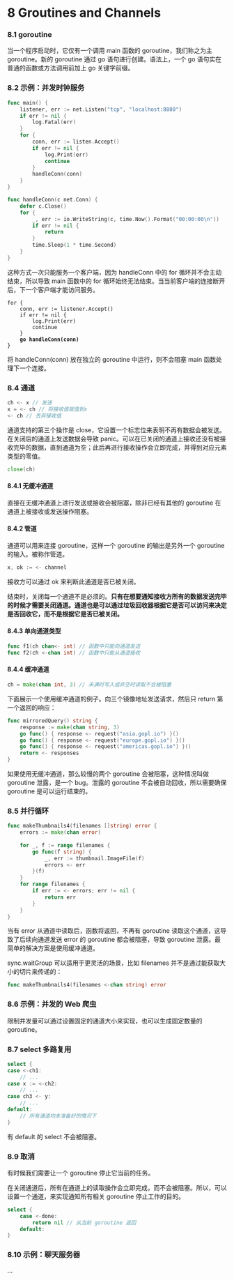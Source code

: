 # 8 Groutines and Channels

### 8.1 goroutine

当一个程序启动时，它仅有一个调用 main 函数的 goroutine，我们称之为主 goroutine。新的 goroutine 通过 go 语句进行创建。语法上，一个 go 语句实在普通的函数或方法调用前加上 go 关键字前缀。

### 8.2 示例：并发时钟服务

```go
func main() {
    listener, err := net.Listen("tcp", "localhost:8080")
    if err != nil {
        log.Fatal(err)
    }
    for {
        conn, err := listen.Accept()
        if err != nil {
            log.Print(err)
            continue
        }
        handleConn(conn)
    }
}

func handleConn(c net.Conn) {
    defer c.Close()
    for {
        _, err := io.WriteString(c, time.Now().Format("00:00:00\n"))
        if err != nil {
            return
        }
        time.Sleep(1 * time.Second)
    }
}
```

这种方式一次只能服务一个客户端，因为 handleConn 中的 for 循环并不会主动结束，所以导致 main 函数中的 for 循环始终无法结束。当当前客户端的连接断开后，下一个客户端才能访问服务。

<pre class="language-go"><code class="lang-go">for {
    conn, err := listener.Accept()
    if err != nil {
        log.Print(err)
        continue
    }
<strong>    go handleConn(conn)
</strong>}
</code></pre>

将 handleConn(conn) 放在独立的 goroutine 中运行，则不会阻塞 main 函数处理下一个连接。

### 8.4 通道

```go
ch <- x // 发送
x = <- ch // 将接收值赋值到x
<- ch // 丢弃接收值
```

通道支持的第三个操作是 close，它设置一个标志位来表明不再有数据会被发送。在关闭后的通道上发送数据会导致 panic。可以在已关闭的通道上接收还没有被接收完毕的数据，直到通道为空；此后再进行接收操作会立即完成，并得到对应元素类型的零值。

```go
close(ch)
```

#### 8.4.1 无缓冲通道

直接在无缓冲通道上进行发送或接收会被阻塞，除非已经有其他的 goroutine 在通道上被接收或发送操作阻塞。

#### 8.4.2 管道

通道可以用来连接 goroutine，这样一个 goroutine 的输出是另外一个 goroutine 的输入。被称作管道。

```go
x, ok := <- channel
```

接收方可以通过 ok 来判断此通道是否已被关闭。

结束时，关闭每一个通道不是必须的。**只有在想要通知接收方所有的数据发送完毕的时候才需要关闭通道。通道也是可以通过垃圾回收器根据它是否可以访问来决定是否回收它，而不是根据它是否已被关闭。**

#### 8.4.3 单向通道类型

```go
func f1(ch chan<- int) // 函数中只能向通道发送
func f2(ch <-chan int) // 函数中只能从通道接收
```

#### 8.4.4 缓冲通道

```go
ch = make(chan int, 3) // 未满时写入或非空时读取不会被阻塞
```

下面展示一个使用缓冲通道的例子。向三个镜像地址发送请求，然后只 return 第一个返回的响应：

```go
func mirroredQuery() string {
    response := make(chan string, 3)
    go func() { response <- request("asia.gopl.io") }()
    go func() { response <- request("europe.gopl.io") }()
    go func() { response <- request("americas.gopl.io") }()
    return <- responses
}
```

如果使用无缓冲通道，那么较慢的两个 goroutine 会被阻塞，这种情况叫做 goroutine 泄露，是一个 bug。泄露的 goroutine 不会被自动回收，所以需要确保 goroutine 是可以运行结束的。

### 8.5 并行循环

```go
func makeThumbnails4(filenames []string) error {
    errors := make(chan error)
    
    for _, f := range filenames {
        go func(f string) {
            _, err := thumbnail.ImageFile(f)
            errors <- err
        }(f)
    }
    for range filenames {
        if err := <- errors; err != nil {
            return err
        }
    }
}
```

当有 error 从通道中读取后，函数将返回，不再有 goroutine 读取这个通道，这导致了后续向通道发送 error 的 goroutine 都会被阻塞，导致 goroutine 泄露。最简单的解决方案是使用缓冲通道。

sync.waitGroup 可以适用于更灵活的场景，比如 filenames 并不是通过能获取大小的切片来传递的：

```go
func makeThumbnails4(filenames <-chan string) error
```

### 8.6 示例：并发的 Web 爬虫

限制并发量可以通过设置固定的通道大小来实现，也可以生成固定数量的 goroutine。

### 8.7 select 多路复用

```go
select {
case <-ch1:
    // ...
case x := <-ch2:
    // ...
case ch3 <- y:
    // ...
default:
    // 所有通道均未准备好的情况下
}
```

有 default 的 select 不会被阻塞。

### 8.9 取消

有时候我们需要让一个 goroutine 停止它当前的任务。

在关闭通道后，所有在通道上的读取操作会立即完成，而不会被阻塞。所以，可以设置一个通道，来实现通知所有相关 goroutine 停止工作的目的。

```go
select {
    case <-done:
        return nil // 从当前 goroutine 返回
    default:
}
```

### 8.10 示例：聊天服务器

...

